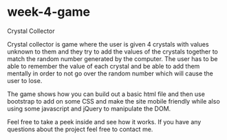 # week-4-game

Crystal Collector

Crystal collector is game where the user is given 4 crystals with values unknown to them and they try to add the values of the crystals together to match the random number generated by the computer. The user has to be able to remember the value of each crystal and be able to add them mentally in order to not go over the random number which will cause the user to lose.

The game shows how you can build out a basic html file and then use bootstrap to add on some CSS and make the site mobile friendly while also using some javascript and jQuery to manipulate the DOM.

Feel free to take a peek inside and see how it works. If you have any questions about the project feel free to contact me.
